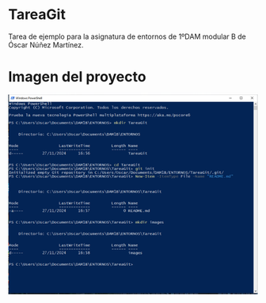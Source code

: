 # TareaGit

Tarea de ejemplo para la asignatura de entornos de 1ºDAM modular B de Óscar Núñez Martínez.

# Imagen del proyecto
![Captura de primeros pasos de git](./images/PasosInicialesGit.png)